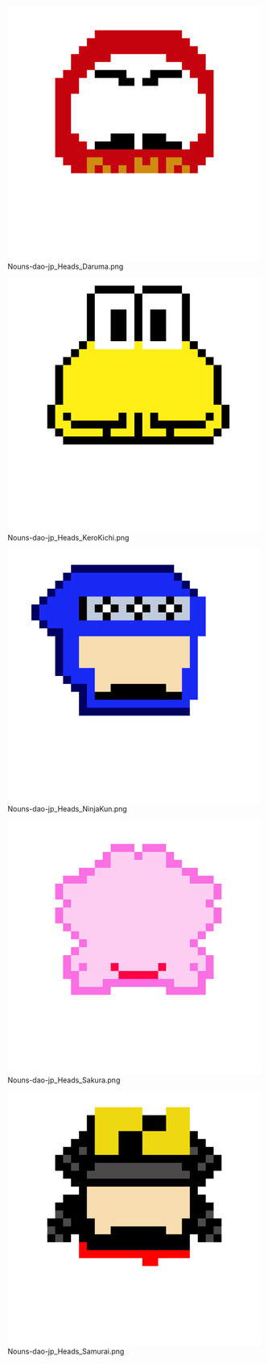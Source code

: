![Nouns-dao-jp_Heads_Daruma.png](Nouns-dao-jp_Heads_Daruma.png) Nouns-dao-jp_Heads_Daruma.png

![Nouns-dao-jp_Heads_KeroKichi.png](Nouns-dao-jp_Heads_KeroKichi.png) Nouns-dao-jp_Heads_KeroKichi.png

![Nouns-dao-jp_Heads_NinjaKun.png](Nouns-dao-jp_Heads_NinjaKun.png) Nouns-dao-jp_Heads_NinjaKun.png

![Nouns-dao-jp_Heads_Sakura.png](Nouns-dao-jp_Heads_Sakura.png) Nouns-dao-jp_Heads_Sakura.png

![Nouns-dao-jp_Heads_Samurai.png](Nouns-dao-jp_Heads_Samurai.png) Nouns-dao-jp_Heads_Samurai.png